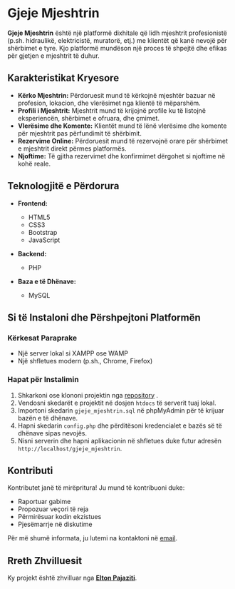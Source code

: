 # Gjeje Mjeshtrin

**Gjeje Mjeshtrin** është një platformë dixhitale që lidh mjeshtrit profesionistë (p.sh. hidraulikë, elektricistë, muratorë, etj.) me klientët që kanë nevojë për shërbimet e tyre. Kjo platformë mundëson një proces të shpejtë dhe efikas për gjetjen e mjeshtrit të duhur.

## Karakteristikat Kryesore

- **Kërko Mjeshtrin:** Përdoruesit mund të kërkojnë mjeshtër bazuar në profesion, lokacion, dhe vlerësimet nga klientë të mëparshëm.
- **Profili i Mjeshtrit:** Mjeshtrit mund të krijojnë profile ku të listojnë eksperiencën, shërbimet e ofruara, dhe çmimet.
- **Vlerësime dhe Komente:** Klientët mund të lënë vlerësime dhe komente për mjeshtrit pas përfundimit të shërbimit.
- **Rezervime Online:** Përdoruesit mund të rezervojnë orare për shërbimet e mjeshtrit direkt përmes platformës.
- **Njoftime:** Të gjitha rezervimet dhe konfirmimet dërgohet si njoftime në kohë reale.

## Teknologjitë e Përdorura

- **Frontend:**
  - HTML5
  - CSS3
  - Bootstrap
  - JavaScript

- **Backend:**
  - PHP

- **Baza e të Dhënave:**
  - MySQL

## Si të Instaloni dhe Përshpejtoni Platformën

### Kërkesat Paraprake
- Një server lokal si XAMPP ose WAMP
- Një shfletues modern (p.sh., Chrome, Firefox)

### Hapat për Instalimin
1. Shkarkoni ose klononi projektin nga [repository](https://github.com/EltonPajaziti/Gjeje_Mjeshtrin) .
2. Vendosni skedarët e projektit në dosjen `htdocs` të serverit tuaj lokal.
3. Importoni skedarin `gjeje_mjeshtrin.sql` në phpMyAdmin për të krijuar bazën e të dhënave.
4. Hapni skedarin `config.php` dhe përditësoni kredencialet e bazës së të dhënave sipas nevojës.
5. Nisni serverin dhe hapni aplikacionin në shfletues duke futur adresën `http://localhost/gjeje_mjeshtrin`.



## Kontributi
Kontributet janë të mirëpritura! Ju mund të kontribuoni duke:
- Raportuar gabime
- Propozuar veçori të reja
- Përmirësuar kodin ekzistues
- Pjesëmarrje në diskutime

Për më shumë informata, ju lutemi na kontaktoni në [email](mailto:pajazitielton002@gmail.com).


## Rreth Zhvilluesit
Ky projekt është zhvilluar nga [**Elton Pajaziti**](https://github.com/EltonPajaziti).




